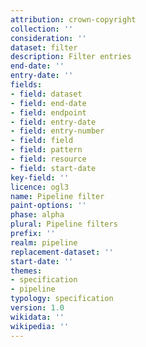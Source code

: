 ```yaml
---
attribution: crown-copyright
collection: ''
consideration: ''
dataset: filter
description: Filter entries
end-date: ''
entry-date: ''
fields:
- field: dataset
- field: end-date
- field: endpoint
- field: entry-date
- field: entry-number
- field: field
- field: pattern
- field: resource
- field: start-date
key-field: ''
licence: ogl3
name: Pipeline filter
paint-options: ''
phase: alpha
plural: Pipeline filters
prefix: ''
realm: pipeline
replacement-dataset: ''
start-date: ''
themes:
- specification
- pipeline
typology: specification
version: 1.0
wikidata: ''
wikipedia: ''
---
```

